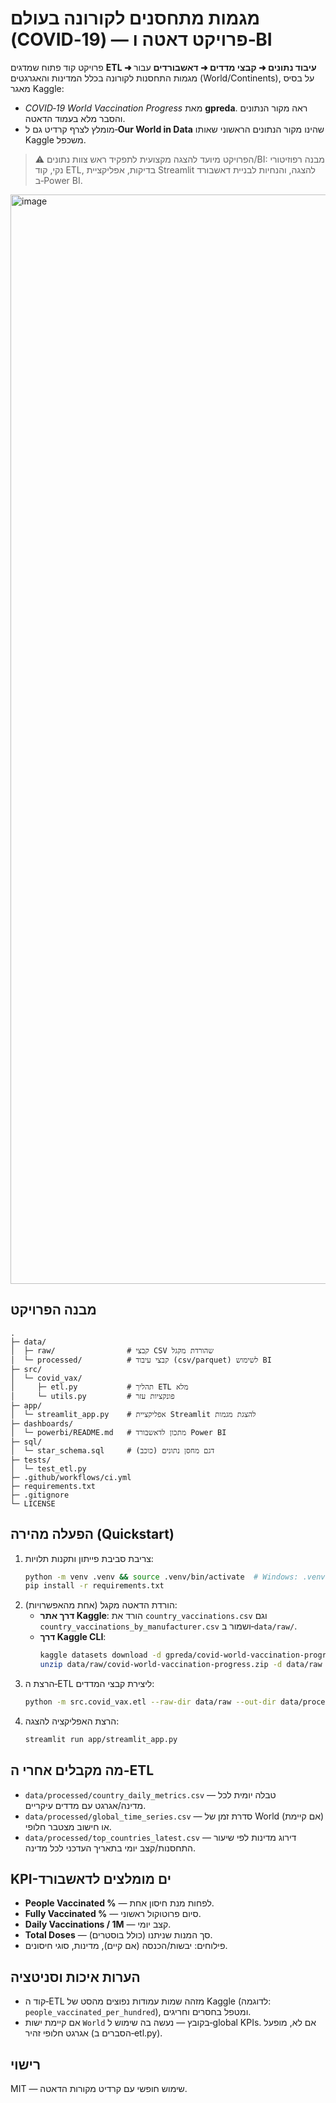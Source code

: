 
# מגמות מתחסנים לקורונה בעולם (COVID‑19) — פרויקט דאטה ו‑BI

פרויקט קוד פתוח שמדגים **ETL ➜ עיבוד נתונים ➜ קבצי מדדים ➜ דאשבורדים** עבור מגמות התחסנות לקורונה בכלל המדינות והאגרגטים (World/Continents), על בסיס מאגר Kaggle:
- *COVID‑19 World Vaccination Progress* מאת **gpreda**. ראה מקור הנתונים והסבר מלא בעמוד הדאטה.  
- מומלץ לצרף קרדיט גם ל‑**Our World in Data** שהינו מקור הנתונים הראשוני שאותו Kaggle משכפל.

> ⚠️ הפרויקט מיועד להצגה מקצועית לתפקיד ראש צוות נתונים/BI: מבנה רפוזיטורי נקי, קוד ETL, בדיקות, אפליקציית Streamlit להצגה, והנחיות לבניית דאשבורד ב‑Power BI.
<img width="3679" height="1743" alt="image" src="https://github.com/user-attachments/assets/590a255b-4632-4586-90af-74edf11bfd35" />

## מבנה הפרויקט
```
.
├─ data/
│  ├─ raw/                # קבצי CSV שהורדת מקגל
│  └─ processed/          # קבצי עיבוד (csv/parquet) לשימוש BI
├─ src/
│  └─ covid_vax/
│     ├─ etl.py           # תהליך ETL מלא
│     └─ utils.py         # פונקציות עזר
├─ app/
│  └─ streamlit_app.py    # אפליקציית Streamlit להצגת מגמות
├─ dashboards/
│  └─ powerbi/README.md   # מתכון לדאשבורד Power BI
├─ sql/
│  └─ star_schema.sql     # דגם מחסן נתונים (כוכב)
├─ tests/
│  └─ test_etl.py
├─ .github/workflows/ci.yml
├─ requirements.txt
├─ .gitignore
└─ LICENSE
```

## הפעלה מהירה (Quickstart)
1. צריבת סביבת פייתון ותקנות תלויות:
   ```bash
   python -m venv .venv && source .venv/bin/activate  # Windows: .venv\Scripts\activate
   pip install -r requirements.txt
   ```
2. הורדת הדאטה מקגל (אחת מהאפשרויות):
   - **דרך אתר Kaggle**: הורד את `country_vaccinations.csv` וגם `country_vaccinations_by_manufacturer.csv` ושמור ב‑`data/raw/`.
   - **דרך Kaggle CLI**:
     ```bash
     kaggle datasets download -d gpreda/covid-world-vaccination-progress -p data/raw
     unzip data/raw/covid-world-vaccination-progress.zip -d data/raw
     ```
3. הרצת ה‑ETL ליצירת קבצי המדדים:
   ```bash
   python -m src.covid_vax.etl --raw-dir data/raw --out-dir data/processed
   ```
4. הרצת האפליקציה להצגה:
   ```bash
   streamlit run app/streamlit_app.py
   ```

## מה מקבלים אחרי ה‑ETL
- `data/processed/country_daily_metrics.csv` — טבלה יומית לכל מדינה/אגרגט עם מדדים עיקריים.
- `data/processed/global_time_series.csv` — סדרת זמן של World (אם קיימת) או חישוב מצטבר חלופי.
- `data/processed/top_countries_latest.csv` — דירוג מדינות לפי שיעור התחסנות/קצב יומי בתאריך העדכני לכל מדינה.

## KPI-ים מומלצים לדאשבורד
- **People Vaccinated %** — לפחות מנת חיסון אחת.
- **Fully Vaccinated %** — סיום פרוטוקול ראשוני.
- **Daily Vaccinations / 1M** — קצב יומי.
- **Total Doses** — סך המנות שניתנו (כולל בוסטרים).
- פילוחים: יבשות/הכנסה (אם קיים), מדינות, סוגי חיסונים.

## הערות איכות וסניטציה
- קוד ה‑ETL מזהה שמות עמודות נפוצים מהסט של Kaggle (לדוגמה: `people_vaccinated_per_hundred`), ומטפל בחסרים וחריגים.
- אם קיימת ישות `World` בקובץ — נעשה בה שימוש ל‑global KPIs. אם לא, מופעל אגרגט חלופי זהיר (הסברים ב‑etl.py).

## רישוי
MIT — שימוש חופשי עם קרדיט מקורות הדאטה.
